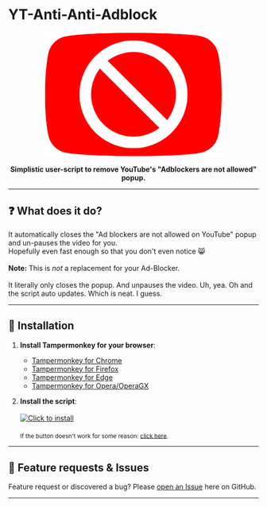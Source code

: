 # YT-Anti-Anti-Adblock

<p align="center"><img height="250" width="auto" src="https://raw.githubusercontent.com/NullDev/YT-Anti-Anti-Adblock/master/icon.png" /></p>
<p align="center"><b>Simplistic user-script to remove YouTube's "Adblockers are not allowed" popup.</b></p>
<hr>

## :question: What does it do?

It automatically closes the "Ad blockers are not allowed on YouTube" popup and un-pauses the video for you. <br>
Hopefully even fast enough so that you don't even notice 😸 <br><br>
**Note:** This is _not_ a replacement for your Ad-Blocker. <br><br>
It literally only closes the popup. And unpauses the video. Uh, yea. Oh and the script auto updates. Which is neat. I guess.

<hr>

## :satellite: Installation

1. **Install Tampermonkey for your browser**:
   - [Tampermonkey for Chrome](https://chrome.google.com/webstore/detail/tampermonkey/dhdgffkkebhmkfjojejmpbldmpobfkfo)
   - [Tampermonkey for Firefox](https://addons.mozilla.org/en-US/firefox/addon/tampermonkey/)
   - [Tampermonkey for Edge](https://microsoftedge.microsoft.com/addons/detail/tampermonkey/iikmkjmpaadaobahmlepeloendndfphd)
   - [Tampermonkey for Opera/OperaGX](https://addons.opera.com/en-gb/extensions/details/tampermonkey-beta/)

2. **Install the script**: <br><br>
[![Click to install](https://img.shields.io/badge/Click%20to%20install-37a779?style=for-the-badge)](https://github.com/NullDev/YT-Anti-Anti-Adblock/raw/master/yt-anti-anti-adblock.user.js)

    <sub>If the button doesn't work for some reason: [click here](https://github.com/NullDev/YT-Anti-Anti-Adblock/raw/master/yt-anti-anti-adblock.user.js).</sub>

<hr>

## :diamond_shape_with_a_dot_inside: Feature requests & Issues

Feature request or discovered a bug? Please [open an Issue](https://github.com/NullDev/YT-Anti-Anti-Adblock/issues/new/choose) here on GitHub.

<hr>
